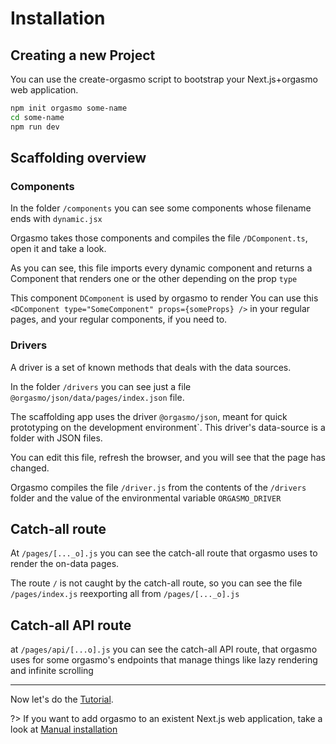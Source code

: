 # Installation

## Creating a new Project

You can use the create-orgasmo script to bootstrap your Next.js+orgasmo web application.

```bash
npm init orgasmo some-name
cd some-name
npm run dev
```

## Scaffolding overview

### Components

In the folder `/components` you can see some components whose filename ends with `dynamic.jsx`

Orgasmo takes those components and compiles the file `/DComponent.ts`, open it and take a look.

As you can see, this file imports every dynamic component and returns a Component that renders one or the other depending on the prop `type`

This component `DComponent` is used by orgasmo to render
You can use this `<DComponent type="SomeComponent" props={someProps} />` in your regular pages, and your regular components, if you need to.

### Drivers

A driver is a set of known methods that deals with the data sources.

In the folder `/drivers` you can see just a file `@orgasmo/json/data/pages/index.json` file.

The scaffolding app uses the driver `@orgasmo/json`, meant for quick prototyping on the development environment`. This driver's data-source is a folder with JSON files.

You can edit this file, refresh the browser, and you will see that the page has changed.

Orgasmo compiles the file `/driver.js` from the contents of the `/drivers` folder and the value of the environmental variable `ORGASMO_DRIVER`

## Catch-all route

At `/pages/[..._o].js` you can see the catch-all route that orgasmo uses to render the on-data pages.

The route `/` is not caught by the catch-all route, so you can see the file `/pages/index.js` reexporting all from `/pages/[..._o].js`

## Catch-all API route

at `/pages/api/[...o].js` you can see the catch-all API route, that orgasmo uses for some orgasmo's endpoints that manage things like lazy rendering and infinite scrolling

---

Now let's do the [Tutorial](GettingStarted/Tutorial.md).

?> If you want to add orgasmo to an existent Next.js web application, take a look at [Manual installation](Advanced/ManualInstallation.md)
